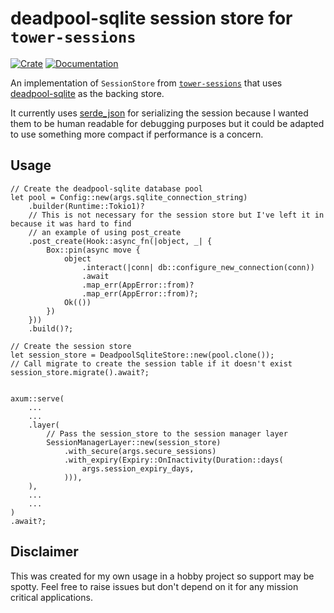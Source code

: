 # deadpool-sqlite session store for `tower-sessions`

[![Crate](https://img.shields.io/crates/v/tower-sessions-deadpool-sqlite-store.svg)](https://crates.io/crates/tower-sessions-deadpool-sqlite-store)
[![Documentation](https://docs.rs/tower-sessions-deadpool-sqlite-store/badge.svg)](https://docs.rs/tower-sessions-deadpool-sqlite-store)

An implementation of `SessionStore` from [`tower-sessions`](https://github.com/maxcountryman/tower-sessions) that uses [deadpool-sqlite](hhttps://github.com/bikeshedder/deadpool) as the backing store.

It currently uses [serde_json](https://github.com/serde-rs/json) for serializing the session because I wanted them to be human readable for debugging purposes but it could be adapted to use something more compact if performance is a concern.

## Usage

```
// Create the deadpool-sqlite database pool 
let pool = Config::new(args.sqlite_connection_string)
    .builder(Runtime::Tokio1)?
    // This is not necessary for the session store but I've left it in because it was hard to find
    // an example of using post_create
    .post_create(Hook::async_fn(|object, _| {
        Box::pin(async move {
            object
                .interact(|conn| db::configure_new_connection(conn))
                .await
                .map_err(AppError::from)?
                .map_err(AppError::from)?;
            Ok(())
        })
    }))
    .build()?;

// Create the session store
let session_store = DeadpoolSqliteStore::new(pool.clone());
// Call migrate to create the session table if it doesn't exist
session_store.migrate().await?;


axum::serve(
    ...
    ...
    .layer(
        // Pass the session_store to the session manager layer
        SessionManagerLayer::new(session_store)
            .with_secure(args.secure_sessions)
            .with_expiry(Expiry::OnInactivity(Duration::days(
                args.session_expiry_days,
            ))),
    ),
    ...
    ...
)
.await?;
```

## Disclaimer

This was created for my own usage in a hobby project so support may be spotty. Feel free to raise issues but don't depend on
it for any mission critical applications.
